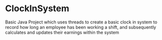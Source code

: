 # ClockInSystem
Basic Java Project which uses threads to create a basic clock in system to record how long an employee has been working a shift, and subsequently calculates and updates their earnings within the system
